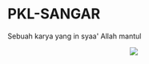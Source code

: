 # PKL-SANGAR
Sebuah karya yang in syaa' Allah mantul
<p align="center">
  <img src="https://img.devrant.com/devrant/rant/r_1233263_3Gfg9.jpg" />
</p>
